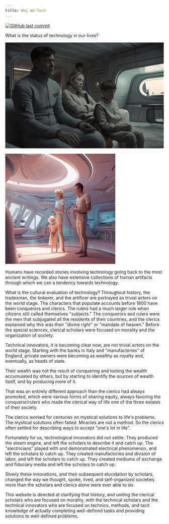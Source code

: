 ```yaml
---
title: Why We Tech
---
```

[![GitHub last commit](https://img.shields.io/github/last-commit/google/skia.svg?style=plastic)](https://github.com/InTEGr8or/whywetech)

What is the status of technology in our lives?

![](2023-08-01-11-17-10_resized.png)

![](2023-08-01-10-17-44_resized.png)

Humans have recorded stories involving technology going back to the most ancient writings. We also have extensive collections of human artifacts through which we can a tendency towards technology.

What is the cultural evaluation of technology? Throughout history, the tradesman, the tinkerer, and the artificer are portrayed as trivial actors on the world stage. The characters that populate accounts before 1800 have been conquerors and clerics. The rulers had a much larger role when citizens still called themselves "subjects." The conquerors and rulers were the men that subjugated all the residents of their countries, and the clerics explained why this was their "divine right" or "mandate of heaven." Before the special sciences, clerical scholars were focused on morality and the organization of society.

Technical innovators, it is becoming clear now, are not trivial actors on the world stage. Starting with the banks in Italy and "manufactories" of England, private owners were becoming as wealthy as royalty and, eventually, as heads of state.

Their wealth was not the result of conquering and looting the wealth accumulated by others, but by starting to identify the sources of wealth itself, and by producing more of it.

That was an entirely different approach than the clerics had always promoted, which were various forms of sharing equity, always favoring the conqueror/rulers who made the clerical way of life one of the three estates of their society.

The clerics worked for centuries on mystical solutions to life's problems. The mystical solutions often failed. Miracles are not a method. So the clerics often settled for describing ways to accept "one's lot in life".

Fortunately for us, technological innovators did not settle. They produced the steam engine, and left the scholars to describe it and catch up. The "electricians" played with and demonstrated electrical phenomenon, and left the scholars to catch up. They created manufactories and division of labor, and left the scholars to catch up. They created mediums of exchange and fiduciary media and left the scholars to catch up.

Slowly these innovations, and their subsequent elucidation by scholars, changed the way we thought, spoke, lived, and self-organized societies more than the scholars and clerics alone were ever able to do.

This website is directed at clarifying that history, and uniting the clerical scholars who are focused on morality, with the technical scholars and the technical innovators who are focused on technics, methods, and tacit knowledge of actually completing well-defined tasks and providing solutions to well-defined problems.

